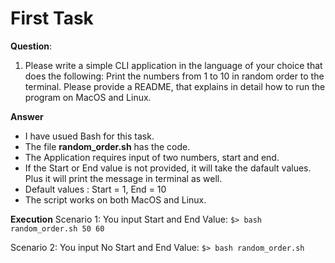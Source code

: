 # First Task
**Question**: 
1. Please write a simple CLI application in the language of your choice that does the following: Print the numbers from 1 to 10 in random order to the terminal. Please provide a README, that explains in detail how to run the program on MacOS and Linux.

**Answer**
- I have usued Bash for this task.
- The file **random_order.sh** has the code.
- The Application requires input of two numbers, start and end.
- If the Start or End value is not provided, it will take the dafault values. Plus it will print the message in terminal as well.
- Default values : Start = 1, End = 10
- The script works on both MacOS and Linux.

**Execution**
Scenario 1: You input Start and End Value:
`$> bash random_order.sh 50 60`

Scenario 2: You input No Start and End Value:
`$> bash random_order.sh`
